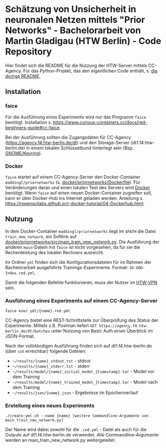# Schätzung von Unsicherheit in neuronalen Netzen mittels "Prior Networks" - Bachelorarbeit von Martin Gladigau (HTW Berlin) - Code Repository

Hier findet sich die README für die Nutzung der HTW-Server mittels CC-Agency. Für das Python-Projekt, das den eigentlichen Code enthält, s. [die dortige README](docker/priornetworks/README.md).

## Installation

### faice

Für die Ausführung eines Experiments wird nur das Programm `faice` benötigt. Installation s. https://www.curious-containers.cc/docs/red-beginners-guide#cc-faice.

Bei der Ausführung sollten die Zugangsdaten für CC-Agency (https://agency.f4.htw-berlin.de/dt) und den Storage-Server (dt1.f4.htw-berlin.de) in einem lokalen Schlüsselbund hinterlegt sein (Bsp. [GNOME/Keyring](https://wiki.archlinux.org/index.php/GNOME/Keyring)).

### Docker

`faice` startet auf einem CC-Agency-Server den Docker-Container `maddingl/priornetworks` (s. [docker/priornetworks/Dockerfile](docker/priornetworks/Dockerfile)). 
Für Veränderungen daran und einen lokalen Test des Servers wird [Docker](https://wiki.archlinux.org/index.php/Docker) benötigt.
Wenn `faice` auf einen neuen Docker-Container zugreifen soll, kann er über Docker-Hub ins Internet geladen werden. Anleitung s. https://ropenscilabs.github.io/r-docker-tutorial/04-Dockerhub.html.

## Nutzung

In dem Docker-Container `maddingl/priornetworks` liegt im `$PATH` die Datei `train_new_network`, ein Softlink auf [docker/priornetworks/src/main_train_new_network.py](docker/priornetworks/src/main_train_new_network.py).
Die Ausführung der anderen `main`-Datein mit `faice` ist nicht vorgesehen, da für sie die Rechenleistung des lokalen Rechners ausreicht.

Im Ordner `yml` finden sich die Konfigurationsdateien für im Rahmen der Bachelorarbeit ausgeführte Trainings-Experimente. Format: `ID-OOD-Index.red.yml`.

Damit die folgenden Befehle funktionieren, muss der Nutzer im [HTW-VPN](https://rz.htw-berlin.de/anleitungen/vpn/) sein.

### Ausführung eines Experiments auf einem CC-Agency-Server

`faice exec yml/{name}.red.yml`

CC-Agency bietet eine REST-Schnittstelle zur Überprüfung des Status der Experimente. Mittels z.B. Postman liefert `GET https://agency.f4.htw-berlin.de/dt/batches` unter Nutzung von Basic Auth einen Überblick im JSON-Format.

Nach der vollständigen Ausführung finden sich auf dt1.f4.htw-berlin.de (über `ssh` erreichbar) folgende Dateien:
* `~/results/{name}_stdout.txt` - stdout
* `~/results/{name}_stderr.txt` - stderr
* `~/results/model/{name}_initial_model_{timestamp}.tar` - Model vor dem Training
* `~/results/model/{name}_trained_model_{timestamp}.tar` - Model nach dem Training
* `~/results/json/{name}.json` - Ergebnisse im Epochenverlauf


### Erstellung eines neues Experiments

`./create-yml.sh --name {name} [weitere Commandline-Argumente von main_train_new_network.py]`

Der Name wird dabei sowohl für die `.red.yml` - Datei als auch für die Outputs auf dt1.f4.htw-berlin.de verwendet. Alle Commandline-Argumente werden an main_train_new_network.py weitergeleitet.
